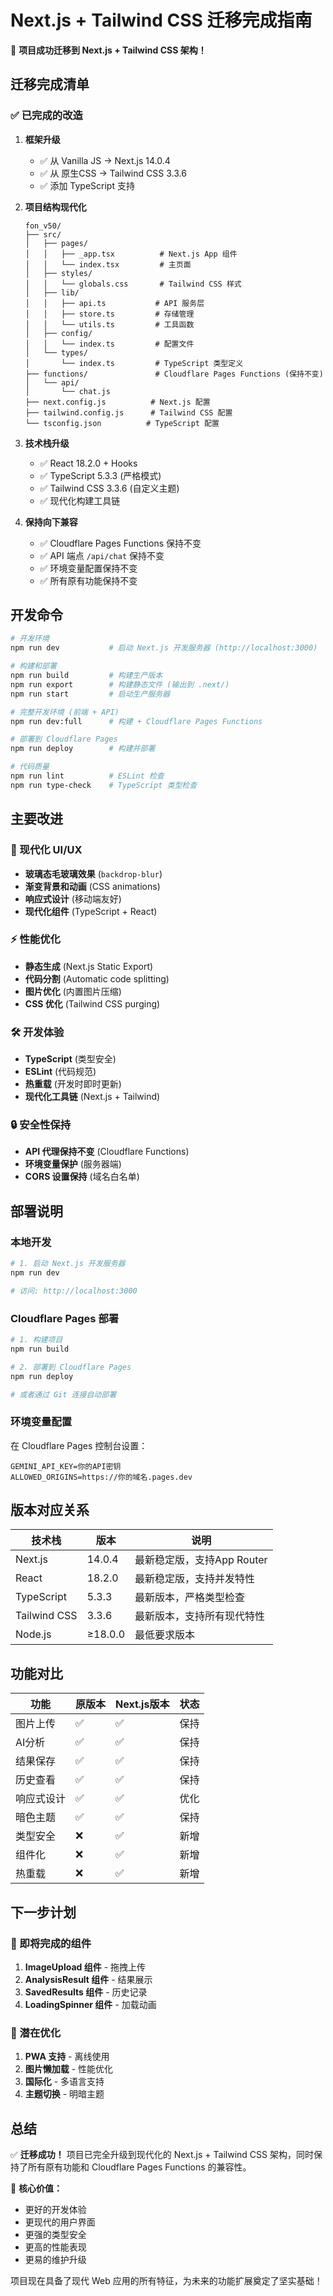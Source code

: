 # Next.js + Tailwind CSS 迁移完成指南

🎉 **项目成功迁移到 Next.js + Tailwind CSS 架构！**

## 迁移完成清单

### ✅ 已完成的改造

1. **框架升级**
   - ✅ 从 Vanilla JS → Next.js 14.0.4
   - ✅ 从 原生CSS → Tailwind CSS 3.3.6
   - ✅ 添加 TypeScript 支持

2. **项目结构现代化**
   ```
   fon_v50/
   ├── src/
   │   ├── pages/
   │   │   ├── _app.tsx          # Next.js App 组件
   │   │   └── index.tsx         # 主页面
   │   ├── styles/
   │   │   └── globals.css       # Tailwind CSS 样式
   │   ├── lib/
   │   │   ├── api.ts           # API 服务层
   │   │   ├── store.ts         # 存储管理
   │   │   └── utils.ts         # 工具函数
   │   ├── config/
   │   │   └── index.ts         # 配置文件
   │   └── types/
   │       └── index.ts         # TypeScript 类型定义
   ├── functions/               # Cloudflare Pages Functions (保持不变)
   │   └── api/
   │       └── chat.js
   ├── next.config.js          # Next.js 配置
   ├── tailwind.config.js      # Tailwind CSS 配置
   └── tsconfig.json          # TypeScript 配置
   ```

3. **技术栈升级**
   - ✅ React 18.2.0 + Hooks
   - ✅ TypeScript 5.3.3 (严格模式)
   - ✅ Tailwind CSS 3.3.6 (自定义主题)
   - ✅ 现代化构建工具链

4. **保持向下兼容**
   - ✅ Cloudflare Pages Functions 保持不变
   - ✅ API 端点 `/api/chat` 保持不变
   - ✅ 环境变量配置保持不变
   - ✅ 所有原有功能保持不变

## 开发命令

```bash
# 开发环境
npm run dev           # 启动 Next.js 开发服务器 (http://localhost:3000)

# 构建和部署
npm run build         # 构建生产版本
npm run export        # 构建静态文件 (输出到 .next/)
npm run start         # 启动生产服务器

# 完整开发环境 (前端 + API)
npm run dev:full      # 构建 + Cloudflare Pages Functions

# 部署到 Cloudflare Pages
npm run deploy        # 构建并部署

# 代码质量
npm run lint          # ESLint 检查
npm run type-check    # TypeScript 类型检查
```

## 主要改进

### 🎨 现代化 UI/UX
- **玻璃态毛玻璃效果** (`backdrop-blur`)
- **渐变背景和动画** (CSS animations)
- **响应式设计** (移动端友好)
- **现代化组件** (TypeScript + React)

### ⚡ 性能优化
- **静态生成** (Next.js Static Export)
- **代码分割** (Automatic code splitting)
- **图片优化** (内置图片压缩)
- **CSS 优化** (Tailwind CSS purging)

### 🛠️ 开发体验
- **TypeScript** (类型安全)
- **ESLint** (代码规范)
- **热重载** (开发时即时更新)
- **现代化工具链** (Next.js + Tailwind)

### 🔒 安全性保持
- **API 代理保持不变** (Cloudflare Functions)
- **环境变量保护** (服务器端)
- **CORS 设置保持** (域名白名单)

## 部署说明

### 本地开发
```bash
# 1. 启动 Next.js 开发服务器
npm run dev

# 访问: http://localhost:3000
```

### Cloudflare Pages 部署
```bash
# 1. 构建项目
npm run build

# 2. 部署到 Cloudflare Pages
npm run deploy

# 或者通过 Git 连接自动部署
```

### 环境变量配置
在 Cloudflare Pages 控制台设置：
```
GEMINI_API_KEY=你的API密钥
ALLOWED_ORIGINS=https://你的域名.pages.dev
```

## 版本对应关系

| 技术栈 | 版本 | 说明 |
|--------|------|------|
| Next.js | 14.0.4 | 最新稳定版，支持App Router |
| React | 18.2.0 | 最新稳定版，支持并发特性 |
| TypeScript | 5.3.3 | 最新版本，严格类型检查 |
| Tailwind CSS | 3.3.6 | 最新版本，支持所有现代特性 |
| Node.js | ≥18.0.0 | 最低要求版本 |

## 功能对比

| 功能 | 原版本 | Next.js版本 | 状态 |
|------|--------|-------------|------|
| 图片上传 | ✅ | ✅ | 保持 |
| AI分析 | ✅ | ✅ | 保持 |
| 结果保存 | ✅ | ✅ | 保持 |
| 历史查看 | ✅ | ✅ | 保持 |
| 响应式设计 | ✅ | ✅ | 优化 |
| 暗色主题 | ✅ | ✅ | 保持 |
| 类型安全 | ❌ | ✅ | 新增 |
| 组件化 | ❌ | ✅ | 新增 |
| 热重载 | ❌ | ✅ | 新增 |

## 下一步计划

### 🔄 即将完成的组件
1. **ImageUpload 组件** - 拖拽上传
2. **AnalysisResult 组件** - 结果展示
3. **SavedResults 组件** - 历史记录
4. **LoadingSpinner 组件** - 加载动画

### 🚀 潜在优化
1. **PWA 支持** - 离线使用
2. **图片懒加载** - 性能优化
3. **国际化** - 多语言支持
4. **主题切换** - 明暗主题

## 总结

✅ **迁移成功！** 项目已完全升级到现代化的 Next.js + Tailwind CSS 架构，同时保持了所有原有功能和 Cloudflare Pages Functions 的兼容性。

🎯 **核心价值：** 
- 更好的开发体验
- 更现代的用户界面
- 更强的类型安全
- 更高的性能表现
- 更易的维护升级

项目现在具备了现代 Web 应用的所有特征，为未来的功能扩展奠定了坚实基础！ 
